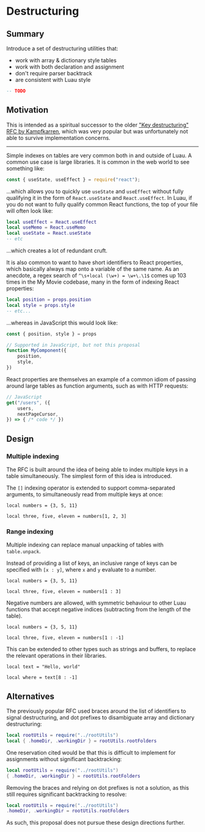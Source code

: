 # Destructuring

## Summary

Introduce a set of destructuring utilities that:
- work with array & dictionary style tables
- work with both declaration and assignment
- don't require parser backtrack
- are consistent with Luau style

```Lua
-- TODO
```

## Motivation

This is intended as a spiritual successor to the older ["Key destructuring" RFC by Kampfkarren](https://github.com/luau-lang/rfcs/pull/24), which was very popular but was unfortunately not able to survive implementation concerns.

----

Simple indexes on tables are very common both in and outside of Luau. A common use case is large libraries. It is common in the web world to see something like:

```js
const { useState, useEffect } = require("react");
```

...which allows you to quickly use `useState` and `useEffect` without fully qualifying it in the form of `React.useState` and `React.useEffect`. In Luau, if you do not want to fully qualify common React functions, the top of your file will often look like:

```lua
local useEffect = React.useEffect
local useMemo = React.useMemo
local useState = React.useState
-- etc
```

...which creates a lot of redundant cruft.

It is also common to want to have short identifiers to React properties, which basically always map onto a variable of the same name. As an anecdote, a regex search of `^\s+local (\w+) = \w+\.\1$` comes up 103 times in the My Movie codebase, many in the form of indexing React properties:

```lua
local position = props.position
local style = props.style
-- etc...
```

...whereas in JavaScript this would look like:
```js
const { position, style } = props

// Supported in JavaScript, but not this proposal
function MyComponent({
	position,
	style,
})
```

React properties are themselves an example of a common idiom of passing around large tables as function arguments, such as with HTTP requests:

```js
// JavaScript
get("/users", ({
	users,
	nextPageCursor,
}) => { /* code */ })
```

## Design

### Multiple indexing

The RFC is built around the idea of being able to index multiple keys in a table simultaneously. The simplest form of this idea is introduced.

The `[]` indexing operator is extended to support comma-separated arguments, to simultaneously read from multiple keys at once:

```
local numbers = {3, 5, 11}

local three, five, eleven = numbers[1, 2, 3]
```

### Range indexing

Multiple indexing can replace manual unpacking of tables with `table.unpack`.

Instead of providing a list of keys, an inclusive range of keys can be specified with `[x : y]`, where `x` and `y` evaluate to a number.

```
local numbers = {3, 5, 11}

local three, five, eleven = numbers[1 : 3]
```

Negative numbers are allowed, with symmetric behaviour to other Luau functions that accept negative indices (subtracting from the length of the table).

```
local numbers = {3, 5, 11}

local three, five, eleven = numbers[1 : -1]
```

This can be extended to other types such as strings and buffers, to replace the relevant operations in their libraries.

```
local text = "Hello, world"

local where = text[8 : -1]
```



## Alternatives

The previously popular RFC used braces around the list of identifiers to signal destructuring, and dot prefixes to disambiguate array and dictionary destructuring:

```Lua
local rootUtils = require("../rootUtils")
local { .homeDir, .workingDir } = rootUtils.rootFolders
```

One reservation cited would be that this is difficult to implement for assignments without significant backtracking:

```Lua
local rootUtils = require("../rootUtils")
{ .homeDir, .workingDir } = rootUtils.rootFolders
```

Removing the braces and relying on dot prefixes is not a solution, as this still requires significant backtracking to resolve:

```Lua
local rootUtils = require("../rootUtils")
.homeDir, .workingDir = rootUtils.rootFolders
```

As such, this proposal does not pursue these design directions further.